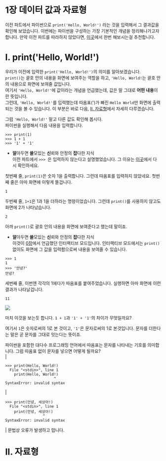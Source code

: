 1장 데이터 값과 자료형
====

이전 파트에서 파이썬으로 ```print('Hello, World!')``` 라는 것을 입력해서 그 결과값을 확인해 보았습니다. 이번에는 파이썬을 구성하는 가장 기본적인 개념을 정리해나가고자 합니다. 만약 이전 파트를 따라하지 않았다면, [이곳](./0.md)에서 한번 해보시는걸 추천합니다.  

# I. print('Hello, World!')
우리가 이전에 입력한 ```print('Hello, World!')```의 의미를 알아보겠습니다.  
```print()```는 괄호 안의 내용을 화면에 보여주는 역할을 하고, ```'Hello, World!```는 괄호 안의 내용으로 화면에 보여줄 값입니다.  
여기서 ```'Hello, World!'```에 값이라는 개념을 언급했는데, 값은 말 그대로 **어떤 내용**이란 뜻입니다.  
그런데, ```'Hello, World!'```를 입력했는데 따옴표(')가 빠진 ```Hello World```만 화면에 출력되는 것을 볼 수 있습니다. 이 부분은 바로 다음, [II. 자료형](#ii-자료형)에서 자세히 다루겠습니다.  

그럼 ```'Hello, World!'``` 말고 다른 값도 확인해 봅시다.  
파이썬을 실행해서 다음 내용을 입력합니다.  

```
>>> print(1)
>>> 1 + 1
>>> '1' + '1'
```

 * **알**아두면 **쓸**모있는 **신**뢰와 안정의 **잡**다한 지식  
이전 파트에서 ```>>> ```은 입력하지 않는다고 설명했었습니다. 그 이유는 [이곳](./0.md#ii-안녕-세상아)에서 다시 확인하세요.

첫번째 줄, ```print(1)```은 숫자 1을 출력합니다. 그런데 따옴표를 입력하지 않았네요. 첫번째 줄은 아마 화면에 이렇게 뜰겁니다.
```
1
```

두번째 줄, ```1+1```은 1과 1을 더하라는 명령이었습니다. 그런데 ```print()```를 사용하지 않고도 화면에 2가 나타났습니다. 
```
2
```
아까 ```print()```로 괄호 안의 내용을 화면에 보여준다고 했는데 말이죠.

 * **알**아두면 **쓸**모있는 **신**뢰와 안정의 **잡**다한 지식  
이것이 [0장](./0.md)에서 언급했던 인터랙티브 모드입니다. 인터랙티브 모드에서는 ```print()``` 없이도 화면에 그 값을 입력함으로써 내용을 보여줄 수 있습니다.
```
>>> 1
1
>>> '안녕?'
안녕?
```

세번째 줄, 이번엔 각각의 1에다가 따옴표를 붙여주었습니다. 실행하면 아마 화면에 이런 결과가 나타날겁니다.
```
11
```

![](./assets/1/1.png)  

마치 이것을 보는듯 합니다. ```1 + 1```과 ```'1' + '1'```의 차이가 무엇일까요?  

여기서 `1`은 숫자로써의 1로 본 것이고, `'1'`은 문자로써의 1로 본것입니다. 문자를 더한다는 말은 곧 문자를 그대로 잇는다는 뜻이죠.  

파이썬을 포함한 대다수 프로그래밍 언어에서 따옴표는 문자를 나타내는 기호를 의미합니다. 그럼 따옴표 없이 문자를 넣으면 어떻게 될까요?  
| 
```
>>> print(Hello, World!)
  File "<stdin>", line 1
    print(Hello, World!)
                      ^
SyntaxError: invalid syntax
```
|
```
>>> print(안녕, 세상아!)
  File "<stdin>", line 1
    print(안녕, 세상아!)
                 ^
SyntaxError: invalid syntax
```
|
문법상 오류가 발생하고 맙니다.

# II. 자료형